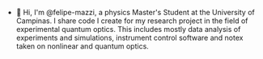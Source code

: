 - 👋 Hi, I'm @felipe-mazzi, a physics Master's Student at the University of Campinas. I share code I create for my research project in the field of experimental quantum optics. This includes mostly data analysis of experiments and simulations, instrument control software and notex taken on nonlinear and quantum optics.


<!---
felipe-mazzi/felipe-mazzi is a ✨ special ✨ repository because its `README.md` (this file) appears on your GitHub profile.
You can click the Preview link to take a look at your changes.
--->
